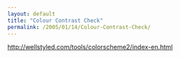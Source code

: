 ```yaml
---
layout: default
title: "Colour Contrast Check"
permalink: /2005/01/14/Colour-Contrast-Check/
---
```


<a href="http://wellstyled.com/tools/colorscheme2/index-en.html" target="_blank">http://wellstyled.com/tools/colorscheme2/index-en.html</a>